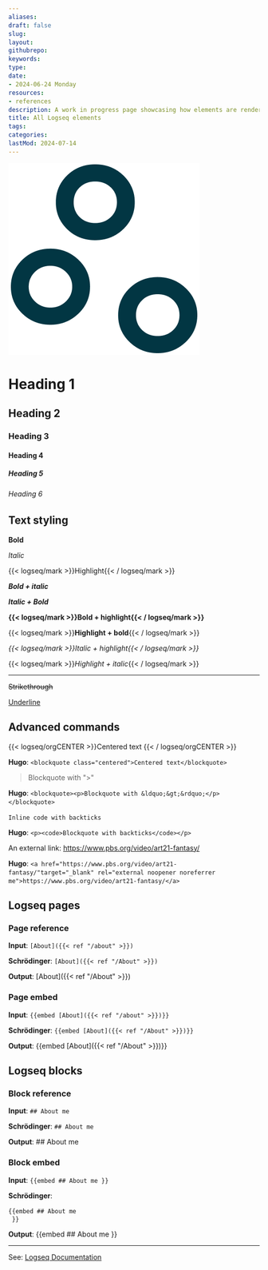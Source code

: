 ```yaml
---
aliases: 
draft: false
slug: 
layout: 
githubrepo: 
keywords: 
type: 
date:
- 2024-06-24 Monday
resources:
- references
description: A work in progress page showcasing how elements are rendered from Logseq
title: All Logseq elements
tags:
categories:
lastMod: 2024-07-14
---
```

![logseq-elements.png](/assets/logseq-elements_1719436919750_0.png)

# Heading 1

## Heading 2

### Heading 3

#### Heading 4

##### Heading 5

###### Heading 6

## Text styling

**Bold**

*Italic*

{{< logseq/mark >}}Highlight{{< / logseq/mark >}}

**_Bold + italic_**

_**Italic + Bold**_

**{{< logseq/mark >}}Bold + highlight{{< / logseq/mark >}}**

{{< logseq/mark >}}**Highlight + bold**{{< / logseq/mark >}}

*{{< logseq/mark >}}Italic + highlight{{< / logseq/mark >}}*

{{< logseq/mark >}}*Highlight + italic*{{< / logseq/mark >}}

---

~~Strikethrough~~

<ins>Underline</ins>



## Advanced commands

{{< logseq/orgCENTER >}}Centered text
{{< / logseq/orgCENTER >}}

**Hugo**: `<blockquote class="centered">Centered text</blockquote>`

>Blockquote with ">"

**Hugo**: `<blockquote><p>Blockquote with &ldquo;&gt;&rdquo;</p></blockquote>`

`Inline code with backticks`

**Hugo**: `<p><code>Blockquote with backticks</code></p>`

An external link: https://www.pbs.org/video/art21-fantasy/

**Hugo**: `<a href="https://www.pbs.org/video/art21-fantasy/"target="_blank" rel="external noopener noreferrer me">https://www.pbs.org/video/art21-fantasy/</a>`

## Logseq pages

### Page reference

**Input**: `[About]({{< ref "/about" >}})`

**Schrödinger**: `[About]({{< ref "/About" >}})`

**Output**: [About]({{< ref "/About" >}})

### Page embed

**Input**: `{{embed [About]({{< ref "/about" >}})}}`

**Schrödinger**: `{{embed [About]({{< ref "/About" >}})}}`



**Output**: {{embed [About]({{< ref "/About" >}})}}

## Logseq blocks

### Block reference

**Input**: `## About me
`

**Schrödinger**: `## About me`

**Output**: ## About me


### Block embed

**Input**: `{{embed ## About me
 }}`

**Schrödinger**:
```
{{embed ## About me
 }}
```

**Output**: {{embed ## About me
 }}

---

See: [Logseq Documentation](https://docs.logseq.com/#/page/contents)
